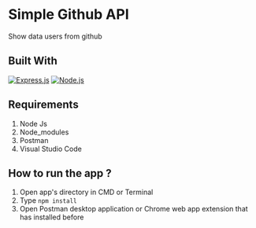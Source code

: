 # Simple Github API

Show data users from github

## Built With

[![Express.js](https://img.shields.io/badge/Express.js-4.x-orange.svg?style=rounded-square)](https://expressjs.com/en/starter/installing.html)
[![Node.js](https://img.shields.io/badge/Node.js-v.12.13-green.svg?style=rounded-square)](https://nodejs.org/)

## Requirements

1. Node Js
2. Node_modules
3. Postman
4. Visual Studio Code

## How to run the app ?

1. Open app's directory in CMD or Terminal
2. Type `npm install`
3. Open Postman desktop application or Chrome web app extension that has installed before
